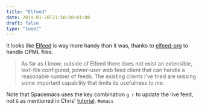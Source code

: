 ```yaml
---
title: "Elfeed"
date: 2019-01-28T21:50:00+01:00
draft: false
type: "tweet"
---
```


It looks like [Elfeed](https://github.com/skeeto/elfeed) is way more handy than it was, thanks to [elfeed-org](https://github.com/remyhonig/elfeed-org) to
handle OPML files.

> As far as I know, outside of Elfeed there does not exist an extensible,
> text-file configured, power-user web feed client that can handle a reasonable
> number of feeds. The existing clients I've tried are missing some important
> capability that limits its usefulness to me.

Note that Spacemacs uses the key combination `g r` to update the live feed, not `G`
as mentioned in Chris' [tutorial](https://nullprogram.com/blog/2013/09/04/). `#emacs`
